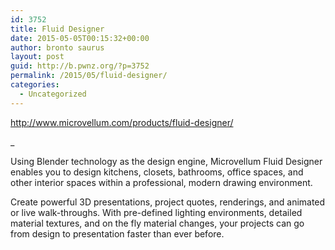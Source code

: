 ```yaml
---
id: 3752
title: Fluid Designer
date: 2015-05-05T00:15:32+00:00
author: bronto saurus
layout: post
guid: http://b.pwnz.org/?p=3752
permalink: /2015/05/fluid-designer/
categories:
  - Uncategorized
---
```

<http://www.microvellum.com/products/fluid-designer/>
  
_
  
Using Blender technology as the design engine, Microvellum Fluid Designer enables you to design kitchens, closets, bathrooms, office spaces, and other interior spaces within a professional, modern drawing environment.</p> 

Create powerful 3D presentations, project quotes, renderings, and animated or live walk-throughs. With pre-defined lighting environments, detailed material textures, and on the fly material changes, your projects can go from design to presentation faster than ever before.</em>